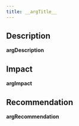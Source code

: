 ```yaml
---
title: __argTitle__
---
```


## Description

__argDescription__

## Impact

__argImpact__

## Recommendation

__argRecommendation__

